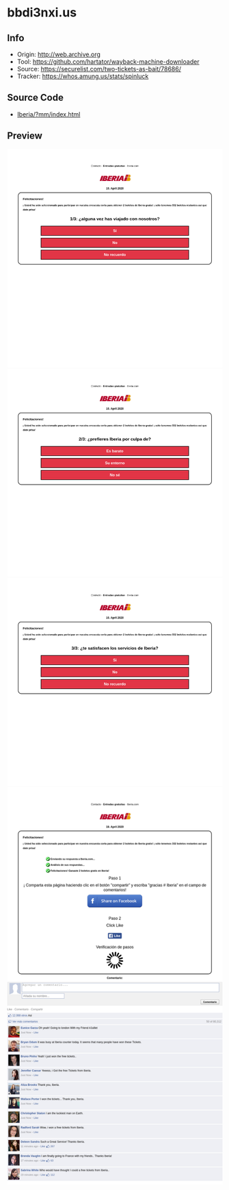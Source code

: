 # bbdi3nxi.us

## Info

- Origin: http://web.archive.org
- Tool: https://github.com/hartator/wayback-machine-downloader
- Source: https://securelist.com/two-tickets-as-bait/78686/
- Tracker: https://whos.amung.us/stats/spinluck

## Source Code

- [Iberia/?mm/index.html](./src/Iberia/?mm/index.html)

## Preview

![](./preview/screenshot-web.archive.org-2020.04.19-18_13_12.png)
![](./preview/screenshot-web.archive.org-2020.04.19-18_13_19.png)
![](./preview/screenshot-web.archive.org-2020.04.19-18_13_27.png)
![](./preview/screenshot-web.archive.org-2020.04.19-18_14_06.png)
